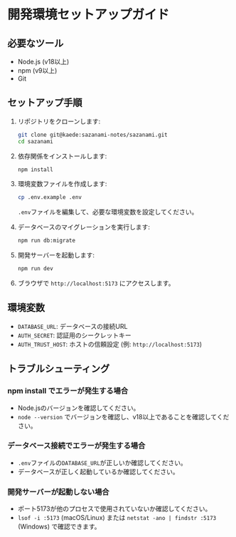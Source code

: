 # 開発環境セットアップガイド

## 必要なツール

- Node.js (v18以上)
- npm (v9以上)
- Git

## セットアップ手順

1. リポジトリをクローンします:

   ```bash
   git clone git@kaede:sazanami-notes/sazanami.git
   cd sazanami
   ```

2. 依存関係をインストールします:

   ```bash
   npm install
   ```

3. 環境変数ファイルを作成します:

   ```bash
   cp .env.example .env
   ```

   `.env`ファイルを編集して、必要な環境変数を設定してください。

4. データベースのマイグレーションを実行します:

   ```bash
   npm run db:migrate
   ```

5. 開発サーバーを起動します:

   ```bash
   npm run dev
   ```

6. ブラウザで `http://localhost:5173` にアクセスします。

## 環境変数

- `DATABASE_URL`: データベースの接続URL
- `AUTH_SECRET`: 認証用のシークレットキー
- `AUTH_TRUST_HOST`: ホストの信頼設定 (例: `http://localhost:5173`)

## トラブルシューティング

### npm install でエラーが発生する場合

- Node.jsのバージョンを確認してください。
- `node --version` でバージョンを確認し、v18以上であることを確認してください。

### データベース接続でエラーが発生する場合

- `.env`ファイルの`DATABASE_URL`が正しいか確認してください。
- データベースが正しく起動しているか確認してください。

### 開発サーバーが起動しない場合

- ポート5173が他のプロセスで使用されていないか確認してください。
- `lsof -i :5173` (macOS/Linux) または `netstat -ano | findstr :5173` (Windows) で確認できます。
